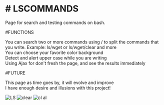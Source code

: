 <h1> # LSCOMMANDS </h1>

Page for search and testing commands on bash.


  #FUNCTIONS
  
   You can search two or more commands using / to split the commands that you write. Example: ls/wget or ls/wget/clear and more<br>
   You can choose your favorite color background<br>
   Detect and alert upper case while you are writing<br>
   Using Ajax for don't fresh the page, and see the results immediately<br>
   
  #FUTURE
  
   This page as time goes by, it will evolve and improve<br>
   I have enough desire and illusions with this project!<br>
   
   
   
   ![LS](https://user-images.githubusercontent.com/48721794/58285347-e2893300-7dac-11e9-84c9-a9cdb2171c81.PNG)
   ![clear](https://user-images.githubusercontent.com/48721794/58285414-00569800-7dad-11e9-9cc8-2737cce359bc.PNG)
   ![cl al](https://user-images.githubusercontent.com/48721794/58285448-0d738700-7dad-11e9-9b29-863b5d8e6476.PNG)
   
   
   

